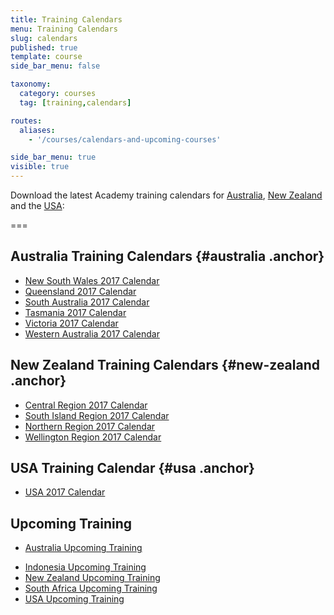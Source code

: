 ```yaml
---
title: Training Calendars
menu: Training Calendars
slug: calendars
published: true
template: course
side_bar_menu: false

taxonomy:
  category: courses
  tag: [training,calendars]

routes:
  aliases:
    - '/courses/calendars-and-upcoming-courses'

side_bar_menu: true
visible: true
---
```


Download the latest Academy training calendars for [Australia](#australia), [New Zealand](#new-zealand) and the [USA](#usa):

===

## Australia Training Calendars {#australia .anchor}
* [New South Wales 2017 Calendar](/calendars/2017/NSW-Training-Calendar-2017.pdf)
* [Queensland 2017 Calendar](/calendars/2017/QLD-Training-Calendar-2017.pdf)
* [South Australia 2017 Calendar](/calendars/2017/SA-Training-Calendar-2017.pdf)
* [Tasmania 2017 Calendar](/calendars/2017/TAS-Training-Calendar-2017.pdf)
* [Victoria 2017 Calendar](/calendars/2017/Vic-Training-Calendar-2017.pdf)
* [Western Australia 2017 Calendar](/calendars/2017/WA-Training-Calendar-2017.pdf)

## New Zealand Training Calendars {#new-zealand .anchor}
<!--* Check [New Zealand Upcoming Training](http://one.harcourts.co.nz/academy/UpcomingCourses.aspx)-->
* [Central Region 2017 Calendar](/calendars/2017/NZ-Central-Training-Calendar-2017.pdf)
* [South Island Region 2017 Calendar](/calendars/2017/NZ-South-Island-Training-Calendar-2017.pdf)
* [Northern Region 2017 Calendar](/calendars/2017/NZ-Northern-Training-Calendar-2017.pdf)
* [Wellington Region 2017 Calendar](/calendars/2017/NZ-Wellington-Training-Calendar-2017.pdf)

## USA Training Calendar {#usa .anchor}
* [USA 2017 Calendar](/calendars/2017/USA-Training-Calendar-2017.pdf)

## Upcoming Training
* [Australia Upcoming Training](http://one.harcourts.com.au/academy/UpcomingCourses.aspx)
<!-- * [China Upcoming Training](http://one.harcourts.cn/academy/UpcomingCourses.aspx) -->
* [Indonesia Upcoming Training](http://one.harcourts.co.id/academy/UpcomingCourses.aspx)
* [New Zealand Upcoming Training](http://one.harcourts.co.nz/academy/UpcomingCourses.aspx)
* [South Africa Upcoming Training](http://one.harcourts.co.za/academy/UpcomingCourses.aspx)
* [USA Upcoming Training](http://one.harcourtsusa.com/academy/UpcomingCourses.aspx)
